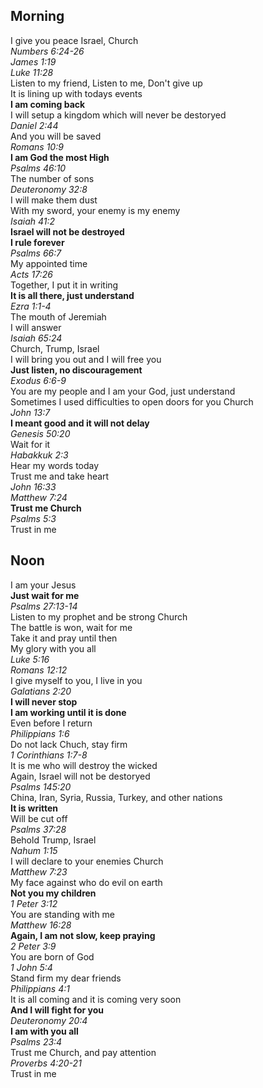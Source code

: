 ## Morning

I give you peace Israel, Church  
_Numbers 6:24-26_  
_James 1:19_  
_Luke 11:28_  
Listen to my friend, Listen to me, Don't give up  
It is lining up with todays events  
**I am coming back**  
I will setup a kingdom which will never be destoryed  
_Daniel 2:44_  
And you will be saved  
_Romans 10:9_  
**I am God the most High**  
_Psalms 46:10_  
The number of sons  
_Deuteronomy 32:8_  
I will make them dust  
With my sword, your enemy is my enemy  
_Isaiah 41:2_  
**Israel will not be destroyed**  
**I rule forever**  
_Psalms 66:7_  
My appointed time  
_Acts 17:26_  
Together, I put it in writing  
**It is all there, just understand**  
_Ezra 1:1-4_  
The mouth of Jeremiah  
I will answer  
_Isaiah 65:24_  
Church, Trump, Israel  
I will bring you out and I will free you  
**Just listen, no discouragement**  
_Exodus 6:6-9_  
You are my people and I am your God, just understand  
Sometimes I used difficulties to open doors for you Church  
_John 13:7_  
**I meant good and it will not delay**  
_Genesis 50:20_  
Wait for it  
_Habakkuk 2:3_  
Hear my words today  
Trust me and take heart  
_John 16:33_  
_Matthew 7:24_  
**Trust me Church**  
_Psalms 5:3_  
Trust in me  

## Noon

I am your Jesus  
**Just wait for me**  
_Psalms 27:13-14_  
Listen to my prophet and be strong Church  
The battle is won, wait for me  
Take it and pray until then  
My glory with you all  
_Luke 5:16_  
_Romans 12:12_  
I give myself to you, I live in you  
_Galatians 2:20_  
**I will never stop**  
**I am working until it is done**  
Even before I return  
_Philippians 1:6_  
Do not lack Chuch, stay firm  
_1 Corinthians 1:7-8_  
It is me who will destroy the wicked  
Again, Israel will not be destoryed  
_Psalms 145:20_  
China, Iran, Syria, Russia, Turkey, and other nations  
**It is written**  
Will be cut off  
_Psalms 37:28_  
Behold Trump, Israel  
_Nahum 1:15_  
I will declare to your enemies Church  
_Matthew 7:23_  
My face against who do evil on earth  
**Not you my children**  
_1 Peter 3:12_  
You are standing with me  
_Matthew 16:28_  
**Again, I am not slow, keep praying**  
_2 Peter 3:9_  
You are born of God  
_1 John 5:4_  
Stand firm my dear friends  
_Philippians 4:1_  
It is all coming and it is coming very soon  
**And I will fight for you**  
_Deuteronomy 20:4_  
**I am with you all**  
_Psalms 23:4_  
Trust me Church, and pay attention  
_Proverbs 4:20-21_  
Trust in me  
